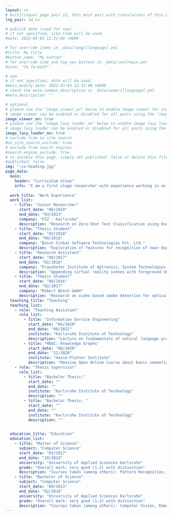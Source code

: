 ```yaml
---
layout: cv
# multilingual page pair id, this must pair with translations of this page. (This name must be unique)
lng_pair: id_cv

# publish date (used for seo)
# if not specified, site.time will be used.
#date: 2022-03-03 12:32:00 +0000

# for override items in _data/lang/[language].yml
#title: My title
#button_name: "My button"
# for override side_and_top_nav_buttons in _data/conf/main.yml
#icon: "fa fa-bath"

# seo
# if not specified, date will be used.
#meta_modify_date: 2022-03-03 12:32:00 +0000
# check the meta_common_description in _data/owner/[language].yml
#meta_description: ""

# optional
# please use the "image_viewer_on" below to enable image viewer for individual pages or posts (_posts/ or [language]/_posts folders).
# image viewer can be enabled or disabled for all posts using the "image_viewer_posts: true" setting in _data/conf/main.yml.
image_viewer_on: true
# please use the "image_lazy_loader_on" below to enable image lazy loader for individual pages or posts (_posts/ or [language]/_posts folders).
# image lazy loader can be enabled or disabled for all posts using the "image_lazy_loader_posts: true" setting in _data/conf/main.yml.
image_lazy_loader_on: true
# exclude from on site search
#on_site_search_exclude: true
# exclude from search engines
#search_engine_exclude: true
# to disable this page, simply set published: false or delete this file
#published: false
img: ":cv-heading.jpg"
page_data:
  main:
    header: "Curriculum Vitae"
    info: "I am a first stage researcher with experience working in an international, heterogeneous, interdisciplinary research group. I conducted independent research on Natural Language Understanding and managed research projects on research data management. My research areas include Knowledge Graphs and Machine Learning with a focus on Zero-Shot Learning."
      
  work_title: "Work Experience"
  work_list:
    - title: "Junior Researcher"
      start_date: "06/2019"
      end_date: "03/2023"
      company: "FIZ - Karlsruhe"
      description: "Research on Zero-Shot Text Classification using Knowledge Graphs as auxiliary information as well as development of ontologies and Knowledge Graphs for research data management."
    - title: "Thesis Student"
      start_date: "03/2018"
      end_date: "09/2018"
      company: "Bosch Global Software Technologies Pvt. Ltd."
      description: "Exploration of features for recognition of near-duplicate reports based on distributional semantics and transfer learning."
    - title: "Research Assistant"
      start_date: "08/2017"
      end_date: "02/2018"
      company: "Fraunhofer Institute of Optronics, System Technologies and Image Exploitation IOSB"
      description: "Appending virtual reality scenes with foreground objects of an IP camera."
    - title: "Thesis Student"
      start_date: "08/2016"
      end_date: "02/2017"
      company: "Robert Bosch GmbH"
      description: "Research on video based smoke detection for optical thin smoke."
  teaching_title: "Teaching"
  teaching_list: 
    - role: "Teaching Assistant"
      role_list: 
        - title: "Information Service Engineering"
          start_date: "04/2020"
          end_date: "08/2022"
          institute: "Karlsruhe Institute of Technology"
          description: "Lecture on fundamentals of natural language processing, knowledge mining, linked data engineering and information retrieval."
        - title: "MOOC: Knowledge Graphs"
          start_date: "08/2020"
          end_date: "12/2020"
          institute: "Hasso-Platner Institute"
          description: "Massive Open Online Course about basic semantic technologies including symbolic AI, knowledge representation with RDF, OWL and querying knowledge graphs via SPARQL."
    - role: "Thesis Supervisor"
      role_list:
        - title: "Bachelor Thesis:"
          start_date: ""
          end_date: ""
          institute: "Karlsruhe Institute of Technology"
          description: ""
        - title: "Bachelor Thesis: "
          start_date: ""
          end_date: ""
          institute: "Karlsruhe Institute of Technology"
          description: ""
     

  education_title: "Education"
  education_list:
    - title: "Master of Science"
      subject: "Computer Science"
      start_date: "03/2017"
      end_date: "10/2018"
      university: "University of Applied Sciences Karlsruhe"
      grade: "Overall mark: very good (1.2) with distinction"
      description: "Courses taken (among others): Pattern Recognition, Unsupervised Learning, Photogrammetry"
    - title: "Bachelor of Science"
      subject: "Computer Science"
      start_date: "09/2013"
      end_date: "02/2018"
      university: "University of Applied Sciences Karlsruhe"
      grade: "Overall mark: very good (1.2) with distinction"
      description: "Courses taken (among others): Computer Vision, Embedded Systems, Robotics"
---
```

